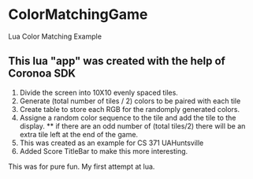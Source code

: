 # ColorMatchingGame
Lua Color Matching Example
## This lua "app" was created with the help of Coronoa SDK

1. Divide the screen into 10X10 evenly spaced tiles.
2. Generate (total number of tiles / 2) colors to be paired with each tile
3. Create table to store each RGB for the randomply generated colors. 
4. Assigne a random color sequence to the tile and add the tile to the display.
    ** if there are an odd number of (total tiles/2) there will be an extra tile left at the end of the game.
5. This was created as an example for CS 371 UAHuntsville
6. Added Score TitleBar to make this more interesting.

This was for pure fun. My first attempt at lua. 

